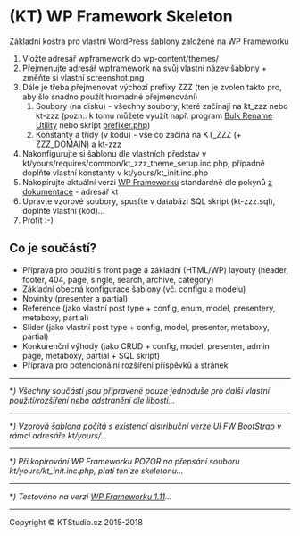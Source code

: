 # (KT) WP Framework Skeleton

Základní kostra pro vlastní WordPress šablony založené na WP Frameworku

1. Vložte adresář wpframework do wp-content/themes/
2. Přejmenujte adresář wpframework na svůj vlastní název šablony + změňte si vlastní screenshot.png
3. Dále je třeba přejmenovat výchozí prefixy ZZZ (ten je zvolen takto pro, aby šlo snadno použít hromadné přejmenování) 
	1. Soubory (na disku) - všechny soubory, které začínají na kt_zzz nebo kt-zzz (pozn.: k tomu můžete využít např. program [Bulk Rename Utility](http://www.bulkrenameutility.co.uk/Download.php) nebo skript [prefixer.php](https://github.com/JohnyGemityg/my-tools/blob/master/prefixer.php))
	2. Konstanty a třídy (v kódu) - vše co začíná na KT_ZZZ (+ ZZZ_DOMAIN) a kt-zzz
4. Nakonfigurujte si šablonu dle vlastních představ v kt/yours/requires/common/kt_zzz_theme_setup.inc.php, případně doplňte vlastní konstanty v kt/yours/kt_init.inc.php 
5. Nakopírujte aktuální verzi [WP Frameworku](https://github.com/ktstudio/WP-Framework) standardně dle pokynů [z dokumentace](http://www.wpframework.cz/zaciname/) - adresář kt 
6. Upravte vzorové soubory, spusťte v databázi SQL skript (kt-zzz.sql), doplňte vlastní (kód)...
7. Profit :-)

## Co je součástí?

- Příprava pro použití s front page a základní (HTML/WP) layouty (header, footer, 404, page, single, search, archive, category)
- Základní obecná konfigurace šablony (vč. configu a modelu) 
- Novinky (presenter a partial) 
- Reference (jako vlastní post type + config, enum, model, presentery, metaboxy, partial) 
- Slider (jako vlastní post type + config, model, presenter, metaboxy, partial) 
- Konkurenční výhody (jako CRUD + config, model, presenter, admin page, metaboxy, partial + SQL skript) 
- Příprava pro potencionální rozšíření příspěvků a stránek 

---

**) Všechny součásti jsou připravené pouze jednoduše pro další vlastní použití/rozšíření nebo odstranění dle libosti...*

---

**) Vzorová šablona počítá s existencí distribuční verze UI FW [BootStrap](http://getbootstrap.com/getting-started/#download) v rámci adresáře kt/yours/...*

---

**) Při kopírování WP Frameworku POZOR na přepsání souboru kt/yours/kt_init.inc.php, platí ten ze skeletonu...*

---

**) Testováno na verzi [WP Frameworku 1.11](https://github.com/ktstudio/WP-Framework/releases)...*

---

Copyright © KTStudio.cz 2015-2018
